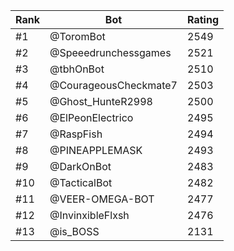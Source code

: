 Rank|Bot|Rating
---|---|---
#1|@ToromBot|2549
#2|@Speeedrunchessgames|2521
#3|@tbhOnBot|2510
#4|@CourageousCheckmate7|2503
#5|@Ghost_HunteR2998|2500
#6|@ElPeonElectrico|2495
#7|@RaspFish|2494
#8|@PINEAPPLEMASK|2493
#9|@DarkOnBot|2483
#10|@TacticalBot|2482
#11|@VEER-OMEGA-BOT|2477
#12|@InvinxibleFlxsh|2476
#13|@is_BOSS|2131
